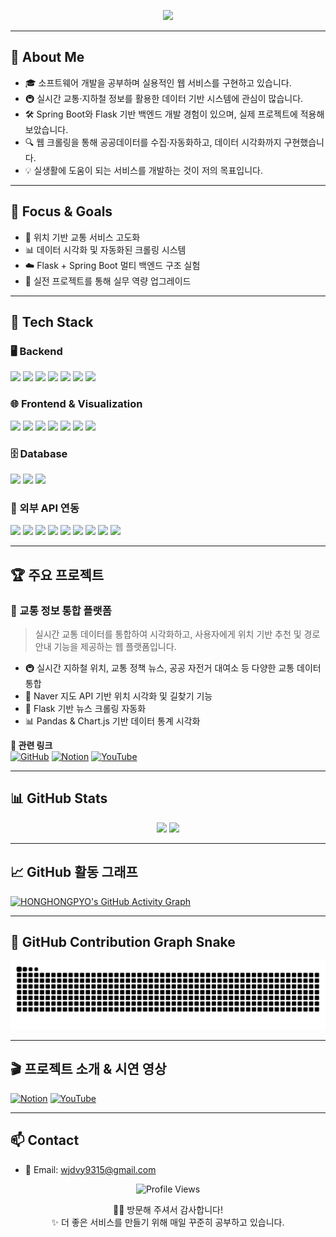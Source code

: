 <!-- 💫 헤더 배너 -->
<p align="center">
  <img src="https://capsule-render.vercel.app/api?type=waving&color=gradient&height=250&section=header&text= %20HONG%20JUNG%20PYO!&fontSize=40&fontAlignY=40&desc=백엔드%20웹%20개발자%20|%20실시간%20교통정보%20서비스%20제작&descAlignY=65&animation=fadeIn" />
</p>

---

## 💬 About Me

- 🎓 소프트웨어 개발을 공부하며 실용적인 웹 서비스를 구현하고 있습니다.
- 🚇 실시간 교통·지하철 정보를 활용한 데이터 기반 시스템에 관심이 많습니다.
- 🛠 Spring Boot와 Flask 기반 백엔드 개발 경험이 있으며, 실제 프로젝트에 적용해 보았습니다.
- 🔍 웹 크롤링을 통해 공공데이터를 수집·자동화하고, 데이터 시각화까지 구현했습니다.
- 💡 실생활에 도움이 되는 서비스를 개발하는 것이 저의 목표입니다.

---

## 🧠 Focus & Goals

- 📡 위치 기반 교통 서비스 고도화
- 📊 데이터 시각화 및 자동화된 크롤링 시스템
- ☁️ Flask + Spring Boot 멀티 백엔드 구조 실험
- 💪 실전 프로젝트를 통해 실무 역량 업그레이드

---

## 🚀 Tech Stack

### 🖥️ Backend
<p>
  <img src="https://img.shields.io/badge/Java-17-blue?logo=java"/>
  <img src="https://img.shields.io/badge/Spring%20Boot-3-green?logo=springboot"/>
  <img src="https://img.shields.io/badge/Python-3.9-blue?logo=python"/>
  <img src="https://img.shields.io/badge/Flask-Web-yellow?logo=flask"/>
  <img src="https://img.shields.io/badge/REST%20API-Designed-informational"/>
  <img src="https://img.shields.io/badge/OAuth-Integrated-orange"/>
  <img src="https://img.shields.io/badge/Gmail-SMTP-red?logo=gmail"/>
</p>

### 🌐 Frontend & Visualization
<p>
  <img src="https://img.shields.io/badge/HTML5-Used-orange?logo=html5"/>
  <img src="https://img.shields.io/badge/CSS3-Used-blue?logo=css3"/>
  <img src="https://img.shields.io/badge/JavaScript-ES6-yellow?logo=javascript"/>
  <img src="https://img.shields.io/badge/Naver%20Maps-API-green?logo=naver"/>
  <img src="https://img.shields.io/badge/Kakao%20Map-API-yellow?logo=kakaotalk"/>
  <img src="https://img.shields.io/badge/Matplotlib-Chart-blue?logo=python"/>
  <img src="https://img.shields.io/badge/Plotly-Graph-purple"/>
</p>

### 🗄️ Database
<p>
  <img src="https://img.shields.io/badge/MySQL-8.0-blue?logo=mysql"/>
  <img src="https://img.shields.io/badge/JDBC-Connector-orange"/>
  <img src="https://img.shields.io/badge/PyMySQL-Driver-blue"/>
</p>

### 🔗 외부 API 연동
<p>
  <img src="https://img.shields.io/badge/Seoul%20Bus-API-blue"/>
  <img src="https://img.shields.io/badge/Seoul%20Subway-API-yellow"/>
  <img src="https://img.shields.io/badge/Dareungi%20Bike-API-lightgreen"/>
  <img src="https://img.shields.io/badge/Parking-API-teal"/>
  <img src="https://img.shields.io/badge/ITS-API-pink"/>
  <img src="https://img.shields.io/badge/Naver%20Maps-API-green?logo=naver"/>
  <img src="https://img.shields.io/badge/Kakao%20Maps-API-yellow?logo=kakaotalk"/>
  <img src="https://img.shields.io/badge/KMA%20Weather-API-blue"/>
  <img src="https://img.shields.io/badge/RSS%20News-Parser-orange"/>
</p>

---

## 🏆 주요 프로젝트

### 🧭 교통 정보 통합 플랫폼

> 실시간 교통 데이터를 통합하여 시각화하고, 사용자에게 위치 기반 추천 및 경로 안내 기능을 제공하는 웹 플랫폼입니다.

- 🚇 실시간 지하철 위치, 교통 정책 뉴스, 공공 자전거 대여소 등 다양한 교통 데이터 통합
- 📍 Naver 지도 API 기반 위치 시각화 및 길찾기 기능
- 🔄 Flask 기반 뉴스 크롤링 자동화
- 📊 Pandas & Chart.js 기반 데이터 통계 시각화

**🔗 관련 링크**  
[![GitHub](https://img.shields.io/badge/GitHub-Repo-black?logo=github)](https://github.com/Hoooouuuuu/trafficRoad)
[![Notion](https://img.shields.io/badge/Notion-문서-000?logo=notion)](https://your-notion-link.com)
[![YouTube](https://img.shields.io/badge/YouTube-시연영상-ff0000?logo=youtube)](https://your-youtube-demo-link.com)

---

## 📊 GitHub Stats

<p align="center">
  <img src="https://github-readme-stats.vercel.app/api?username=HONGHONGPYO&show_icons=true&theme=radical" height="150"/>
  <img src="https://github-readme-stats.vercel.app/api/top-langs/?username=HONGHONGPYO&layout=compact&theme=radical" height="150"/>
</p>

---

## 📈 GitHub 활동 그래프

[![HONGHONGPYO's GitHub Activity Graph](https://github-readme-activity-graph.vercel.app/graph?username=HONGHONGPYO&theme=github-compact)](https://github.com/ashutosh00710/github-readme-activity-graph)

---

## 🐍 GitHub Contribution Graph Snake

![snake gif](https://github.com/HONGHONGPYO/HONGHONGPYO/blob/output/github-contribution-grid-snake.svg)

---

## 🎬 프로젝트 소개 & 시연 영상

[![Notion](https://img.shields.io/badge/Notion-Project-black?logo=notion)](https://your-notion-link.com)
[![YouTube](https://img.shields.io/badge/YouTube-Demo-red?logo=youtube)](https://your-youtube-demo-link.com)

---

## 📫 Contact

- 📧 Email: [wjdvy9315@gmail.com](mailto:wjdvy9315@gmail.com)

<p align="center">
  <img src="https://komarev.com/ghpvc/?username=HONGHONGPYO&style=flat-square&color=blue" alt="Profile Views" />
</p>

<p align="center">
  🙇‍♂️ 방문해 주셔서 감사합니다!<br>
  ✨ 더 좋은 서비스를 만들기 위해 매일 꾸준히 공부하고 있습니다.
</p>
